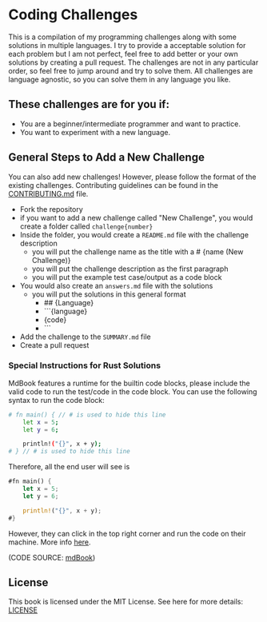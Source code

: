 # Coding Challenges

This is a compilation of my programming challenges along with some solutions in multiple languages. I try to provide a acceptable solution for each problem but I am not perfect, feel free to add better or your own solutions by creating a pull request. The challenges are not in any particular order, so feel free to jump around and try to solve them. All challenges are language agnostic, so you can solve them in any language you like.

## These challenges are for you if:
- You are a beginner/intermediate programmer and want to practice.
- You want to experiment with a new language.

## General Steps to Add a New Challenge
You can also add new challenges! However, please follow the format of the existing challenges. Contributing guidelines can be found in the [CONTRIBUTING.md](https://raw.githubusercontent.com/ImmutableVariable/Coding-Challenges/main/CONTRIBUTING.md) file.

- Fork the repository
- if you want to add a new challenge called "New Challenge", you would create a folder called `challenge{number}`
- Inside the folder, you would create a `README.md` file with the challenge description
    - you will put the challenge name as the title with a # {name (New Challenge)}
    - you will put the challenge description as the first paragraph
    - you will put the example test case/output as a code block
- You would also create an `answers.md` file with the solutions
    - you will put the solutions in this general format
        - \#\# {Language}
        - \`\`\`{language}
        - {code}
        - \`\`\`
- Add the challenge to the `SUMMARY.md` file
- Create a pull request

### Special Instructions for Rust Solutions
MdBook features a runtime for the builtin code blocks, please include the valid code to run the test/code in the code block. You can use the following syntax to run the code block:

```bash
# fn main() { // # is used to hide this line
    let x = 5;
    let y = 6;

    println!("{}", x + y);
# } // # is used to hide this line
```

Therefore, all the end user will see is

```rust
#fn main() {
    let x = 5;
    let y = 6;

    println!("{}", x + y);
#}
```

However, they can click in the top right corner and run the code on their machine. More info [here](https://rust-lang.github.io/mdBook/format/mdbook.html).

(CODE SOURCE: [mdBook](https://rust-lang.github.io/mdBook/format/mdbook.html))

## License

This book is licensed under the MIT License. See here for more details: [LICENSE](https://raw.githubusercontent.com/ImmutableVariable/Coding-Challenges/main/LICENSE)
